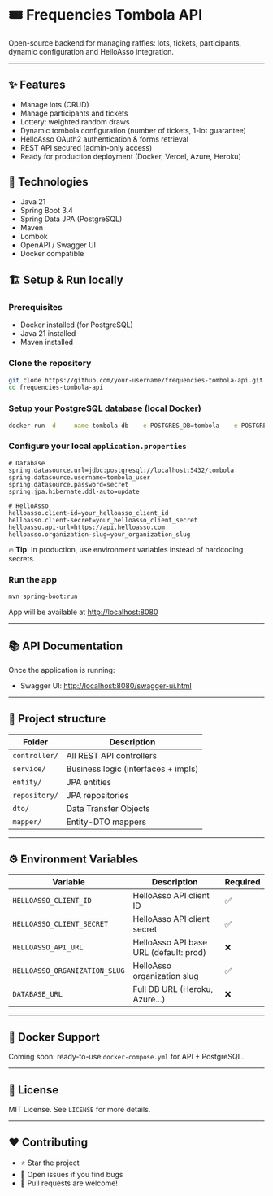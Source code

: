# 🎟️ Frequencies Tombola API

Open-source backend for managing raffles: lots, tickets, participants, dynamic configuration and HelloAsso integration.

---

## ✨ Features

- Manage lots (CRUD)
- Manage participants and tickets
- Lottery: weighted random draws
- Dynamic tombola configuration (number of tickets, 1-lot guarantee)
- HelloAsso OAuth2 authentication & forms retrieval
- REST API secured (admin-only access)
- Ready for production deployment (Docker, Vercel, Azure, Heroku)

## 🚀 Technologies

- Java 21
- Spring Boot 3.4
- Spring Data JPA (PostgreSQL)
- Maven
- Lombok
- OpenAPI / Swagger UI
- Docker compatible

## 🏗️ Setup & Run locally

### Prerequisites

- Docker installed (for PostgreSQL)
- Java 21 installed
- Maven installed

### Clone the repository

```bash
git clone https://github.com/your-username/frequencies-tombola-api.git
cd frequencies-tombola-api
```

### Setup your PostgreSQL database (local Docker)

```bash
docker run -d   --name tombola-db   -e POSTGRES_DB=tombola   -e POSTGRES_USER=tombola_user   -e POSTGRES_PASSWORD=secret   -p 5432:5432   postgres:15
```

### Configure your local `application.properties`

```properties
# Database
spring.datasource.url=jdbc:postgresql://localhost:5432/tombola
spring.datasource.username=tombola_user
spring.datasource.password=secret
spring.jpa.hibernate.ddl-auto=update

# HelloAsso
helloasso.client-id=your_helloasso_client_id
helloasso.client-secret=your_helloasso_client_secret
helloasso.api-url=https://api.helloasso.com
helloasso.organization-slug=your_organization_slug
```

🔥 **Tip**: In production, use environment variables instead of hardcoding secrets.

### Run the app

```bash
mvn spring-boot:run
```

App will be available at [http://localhost:8080](http://localhost:8080)

---

## 📚 API Documentation

Once the application is running:

- Swagger UI: [http://localhost:8080/swagger-ui.html](http://localhost:8080/swagger-ui.html)

---

## 📂 Project structure

| Folder       | Description                          |
|--------------|--------------------------------------|
| `controller/`| All REST API controllers             |
| `service/`   | Business logic (interfaces + impls)  |
| `entity/`    | JPA entities                         |
| `repository/`| JPA repositories                     |
| `dto/`       | Data Transfer Objects                |
| `mapper/`    | Entity-DTO mappers                   |

---

## ⚙️ Environment Variables

| Variable                    | Description                                 | Required |
|----------------------------|---------------------------------------------|----------|
| `HELLOASSO_CLIENT_ID`      | HelloAsso API client ID                     | ✅       |
| `HELLOASSO_CLIENT_SECRET`  | HelloAsso API client secret                 | ✅       |
| `HELLOASSO_API_URL`        | HelloAsso API base URL (default: prod)      | ❌       |
| `HELLOASSO_ORGANIZATION_SLUG` | HelloAsso organization slug             | ✅       |
| `DATABASE_URL`             | Full DB URL (Heroku, Azure...)              | ❌       |

---

## 🐳 Docker Support

Coming soon: ready-to-use `docker-compose.yml` for API + PostgreSQL.

---

## 📜 License

MIT License. See `LICENSE` for more details.

---

## ❤️ Contributing

- ⭐ Star the project
- 🐛 Open issues if you find bugs
- 🎉 Pull requests are welcome!
